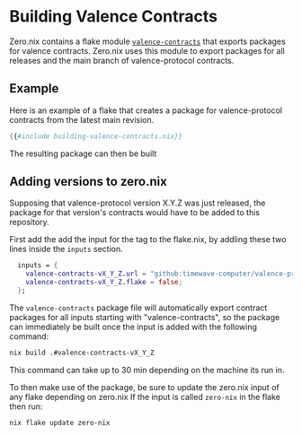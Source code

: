 # Building Valence Contracts

Zero.nix contains a flake module [`valence-contracts`](../reference/flake-modules/valence-contracts.md)
that exports packages for valence contracts.
Zero.nix uses this module to export packages for all releases and the main branch of valence-protocol contracts.

## Example

Here is an example of a flake that creates a package for valence-protocol contracts from the latest main revision.

```nix
{{#include building-valence-contracts.nix}}
``` 

The resulting package can then be built

## Adding versions to zero.nix

Supposing that valence-protocol version X.Y.Z was just released,
the package for that version's contracts would have to be added
to this repository.

First add the add the input for the tag to the flake.nix, by
addling these two lines inside the `inputs` section.
```nix
  inputs = {
    valence-contracts-vX_Y_Z.url = "github:timewave-computer/valence-protocol/vX.Y.Z";  
    valence-contracts-vX_Y_Z.flake = false;
  };
```

The `valence-contracts` package file will automatically export
contract packages for all inputs starting with
"valence-contracts", so the package can immediately be built
once the input is added with the following command:
```bash
nix build .#valence-contracts-vX_Y_Z
```
This command can take up to 30 min depending on the machine its run in.

To then make use of the package, be sure to update the zero.nix
input of any flake depending on zero.nix
If the input is called `zero-nix` in the flake then run:
```bash
nix flake update zero-nix
```

